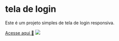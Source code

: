 # tela de login
 Este é um projeto simples de tela de login responsiva.

 <a href="https://esteroliveira04.github.io/tela-de-login/">Acesse aqui 👋</a>
<img src="![image](https://github.com/user-attachments/assets/a3859671-4797-4959-a140-4eac31c8c5b7)
"></img>
